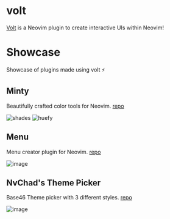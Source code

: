 # volt

[Volt](https://nvchad.com/news/volt/) is a Neovim plugin to create interactive
UIs within Neovim!

# Showcase

Showcase of plugins made using volt :zap:

## Minty

Beautifully crafted color tools for Neovim. [repo](https://github.com/NvChad/minty)

![shades](https://github.com/user-attachments/assets/d499748b-d9c8-4a92-89ba-bfce1814c275)
![huefy](https://github.com/user-attachments/assets/21f2c23d-94c6-4ccf-a0d0-ddf91f6bb5c1)

## Menu

Menu creator plugin for Neovim. [repo](https://github.com/NvChad/menu)

![image](https://github.com/user-attachments/assets/c8402279-b86d-432f-ad11-14a76c887ab1)


## NvChad's Theme Picker

Base46 Theme picker with 3 different styles. [repo](https://github.com/NvChad/base46)

![image](https://github.com/user-attachments/assets/897e46f1-9ae2-4cc2-8fa2-64eff40a90dd)

<!-- vim: set ft=markdown: -->